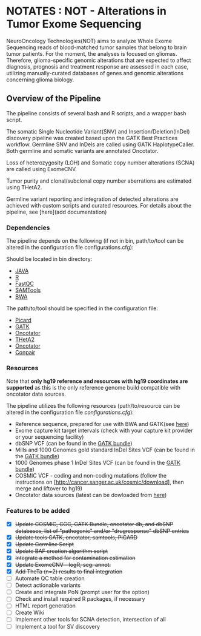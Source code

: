 # NOTATES : NOT - Alterations in Tumor Exome Sequencing
NeuroOncology Technologies(NOT) aims to analyze Whole Exome Sequencing reads of blood-matched tumor samples that belong to brain tumor patients. For the moment, the analyses is focused on gliomas. Therefore, glioma-specific genomic alterations that are expected to affect diagnosis, prognosis and treatment response are assessed in each case, utilizing manually-curated databases of genes and genomic alterations concerning glioma biology.

## Overview of the Pipeline
The pipeline consists of several bash and R scripts, and a wrapper bash script.

The somatic Single Nucleotide Variant(SNV) and Insertion/Deletion(InDel) discovery pipeline was created based upon the GATK Best Practices workflow. Germline SNV and InDels are called using GATK HaplotypeCaller. Both germline and somatic variants are annotated Oncotator.

Loss of heterozygosity (LOH) and Somatic copy number alterations (SCNA) are called using ExomeCNV.

Tumor purity and clonal/subclonal copy number aberrations are estimated using THetA2.

Germline variant reporting and integration of detected alterations are achieved with custom scripts and curated resources.
For details about the pipeline, see [here](add documentation)

### Dependencies
The pipeline depends on the following (if not in bin, path/to/tool can be altered in the configuration file configurations.cfg):

Should be located in bin directory:
- [JAVA](https://www.java.com/en/download/manual.jsp)
- [R](https://www.r-project.org)
- [FastQC](http://www.bioinformatics.babraham.ac.uk/projects/fastqc/)
- [SAMTools](http://samtools.sourceforge.net/)
- [BWA](http://bio-bwa.sourceforge.net/)

The path/to/tool should be specified in the configuration file:
- [Picard](http://broadinstitute.github.io/picard/index.html)
- [GATK](https://software.broadinstitute.org/gatk/)
- [Oncotator](https://github.com/broadinstitute/oncotator/releases)
- [THetA2](http://compbio.cs.brown.edu/projects/theta/)
- [Oncotator](https://github.com/broadinstitute/oncotator/releases)
- [Conpair](https://github.com/nygenome/Conpair)

### Resources
Note that **only hg19 reference and resources with hg19 coordinates are supported** as this is the only reference genome build compatible with oncotator data sources.

The pipeline utilizes the following resources (path/to/resource can be altered in the configuration file _configurations.cfg_):
- Reference sequence, prepared for use with BWA and GATK(see [here](http://gatkforums.broadinstitute.org/gatk/discussion/2798/howto-prepare-a-reference-for-use-with-bwa-and-gatk))
- Exome capture kit target intervals (check with your capture kit provider or your sequencing facility)
- dbSNP VCF (can be found in the [GATK bundle])
- Mills and 1000 Genomes gold standard InDel Sites VCF (can be found in the [GATK bundle])
- 1000 Genomes phase 1 InDel Sites VCF (can be found in the [GATK bundle])
- COSMIC VCF - coding and non-coding mutations (follow the instructions on [http://cancer.sanger.ac.uk/cosmic/download], then merge and liftover to hg19)
- Oncotator data sources (latest can be dowloaded from [here](https://personal.broadinstitute.org/lichtens/oncobeta/oncotator_v1_ds_Jan262015.tar.gz))

[GATK bundle]: http://gatkforums.broadinstitute.org/gatk/discussion/1213/whats-in-the-resource-bundle-and-how-can-i-get-it

### Features to be added
- [x] ~~Update COSMIC, CGC, GATK Bundle, oncotator db, and dbSNP databases, list of "pathogenic" and/or "drugresponse" dbSNP entries~~
- [x] ~~Update tools GATK, oncotator, samtools, PICARD~~
- [x] ~~Update Germline Script~~
- [x] ~~Update BAF creation algorithm script~~
- [x] ~~Integrate a method for contamination estimation~~
- [x] ~~Update ExomeCNV - logR, seg. annot.~~
- [x] ~~Add TheTa (n=2) results to final integration~~
- [ ] Automate QC table creation
- [ ] Detect actionable variants
- [ ] Create and integrate PoN (prompt user for the option)
- [ ] Check and install required R packages, if necessary
- [ ] HTML report generation
- [ ] Create Wiki
- [ ] Implement other tools for SCNA detection, intersection of all
- [ ] Implement a tool for SV discovery
